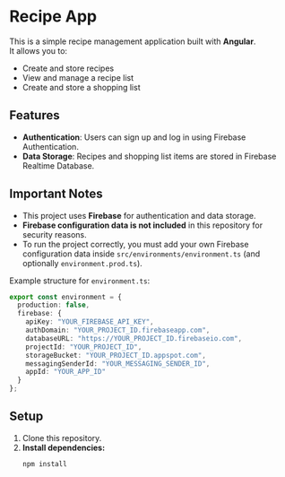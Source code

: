 # Recipe App

This is a simple recipe management application built with **Angular**.  
It allows you to:

- Create and store recipes  
- View and manage a recipe list  
- Create and store a shopping list  

## Features
- **Authentication**: Users can sign up and log in using Firebase Authentication.  
- **Data Storage**: Recipes and shopping list items are stored in Firebase Realtime Database.  

## Important Notes
- This project uses **Firebase** for authentication and data storage.  
- **Firebase configuration data is not included** in this repository for security reasons.  
- To run the project correctly, you must add your own Firebase configuration data inside `src/environments/environment.ts` (and optionally `environment.prod.ts`).  

Example structure for `environment.ts`:

```ts
export const environment = {
  production: false,
  firebase: {
    apiKey: "YOUR_FIREBASE_API_KEY",
    authDomain: "YOUR_PROJECT_ID.firebaseapp.com",
    databaseURL: "https://YOUR_PROJECT_ID.firebaseio.com",
    projectId: "YOUR_PROJECT_ID",
    storageBucket: "YOUR_PROJECT_ID.appspot.com",
    messagingSenderId: "YOUR_MESSAGING_SENDER_ID",
    appId: "YOUR_APP_ID"
  }
};

```

## Setup
1. Clone this repository.  
2. **Install dependencies:**  
   ```bash
   npm install
